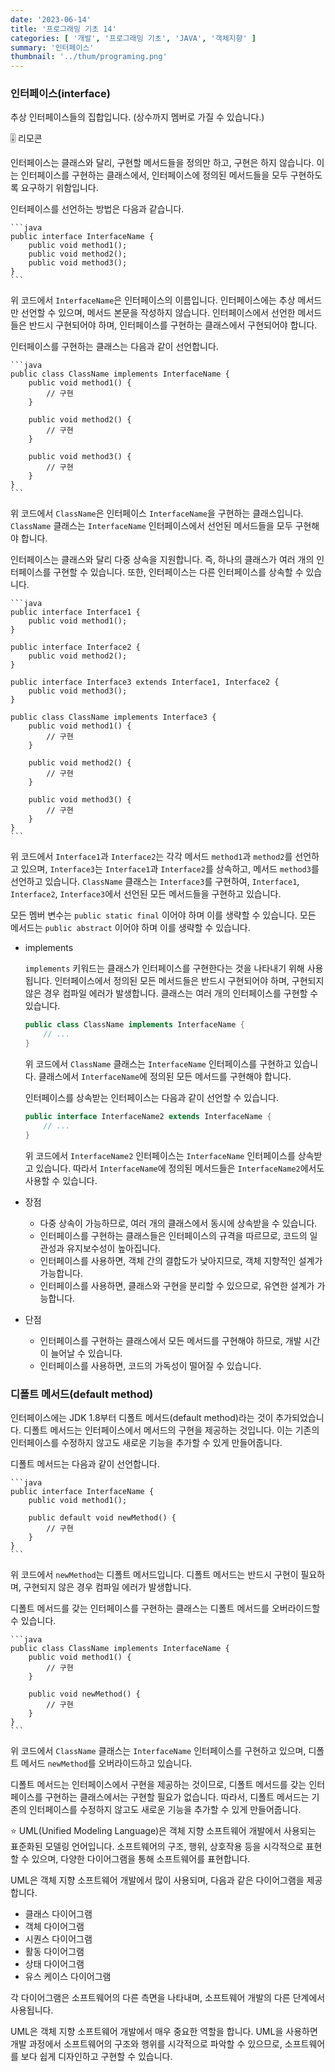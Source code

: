 ```yaml
---
date: '2023-06-14'
title: '프로그래밍 기초 14'
categories: [ '개발', '프로그래밍 기초', 'JAVA', '객체지향' ]
summary: '인터페이스'
thumbnail: '../thum/programing.png'
---
```


### 인터페이스(interface)

  추상 인터페이스들의 집합입니다. (상수까지 멤버로 가질 수 있습니다.)

  🎚️ 리모콘

  인터페이스는 클래스와 달리, 구현할 메서드들을 정의만 하고, 구현은 하지 않습니다. 이는 인터페이스를 구현하는 클래스에서, 인터페이스에 정의된 메서드들을 모두 구현하도록 요구하기 위함입니다.

  인터페이스를 선언하는 방법은 다음과 같습니다.

    ```java
    public interface InterfaceName {
        public void method1();
        public void method2();
        public void method3();
    }
    ```

  위 코드에서 `InterfaceName`은 인터페이스의 이름입니다. 인터페이스에는 추상 메서드만 선언할 수 있으며, 메서드 본문을 작성하지 않습니다. 인터페이스에서 선언한 메서드들은 반드시 구현되어야 하며, 인터페이스를 구현하는 클래스에서 구현되어야 합니다.

  인터페이스를 구현하는 클래스는 다음과 같이 선언합니다.

    ```java
    public class ClassName implements InterfaceName {
        public void method1() {
            // 구현
        }
    
        public void method2() {
            // 구현
        }
    
        public void method3() {
            // 구현
        }
    }
    ```

  위 코드에서 `ClassName`은 인터페이스 `InterfaceName`을 구현하는 클래스입니다. `ClassName` 클래스는 `InterfaceName` 인터페이스에서 선언된 메서드들을 모두 구현해야 합니다.

  인터페이스는 클래스와 달리 다중 상속을 지원합니다. 즉, 하나의 클래스가 여러 개의 인터페이스를 구현할 수 있습니다. 또한, 인터페이스는 다른 인터페이스를 상속할 수 있습니다.

    ```java
    public interface Interface1 {
        public void method1();
    }
    
    public interface Interface2 {
        public void method2();
    }
    
    public interface Interface3 extends Interface1, Interface2 {
        public void method3();
    }
    
    public class ClassName implements Interface3 {
        public void method1() {
            // 구현
        }
    
        public void method2() {
            // 구현
        }
    
        public void method3() {
            // 구현
        }
    }
    ```

  위 코드에서 `Interface1`과 `Interface2`는 각각 메서드 `method1`과 `method2`를 선언하고 있으며, `Interface3`는 `Interface1`과 `Interface2`를 상속하고, 메서드 `method3`를 선언하고 있습니다. `ClassName` 클래스는 `Interface3`를 구현하여, `Interface1`, `Interface2`, `Interface3`에서 선언된 모든 메서드들을 구현하고 있습니다.

  모든 멤버 변수는 `public static final` 이어야 하며 이를 생략할 수 있습니다.
  모든 메서드는 `public abstract` 이어야 하며 이를 생략할 수 있습니다.

  - implements

    `implements` 키워드는 클래스가 인터페이스를 구현한다는 것을 나타내기 위해 사용됩니다. 인터페이스에서 정의된 모든 메서드들은 반드시 구현되어야 하며, 구현되지 않은 경우 컴파일 에러가 발생합니다. 클래스는 여러 개의 인터페이스를 구현할 수 있습니다.

      ```java
      public class ClassName implements InterfaceName {
          // ...
      }
      ```

    위 코드에서 `ClassName` 클래스는 `InterfaceName` 인터페이스를 구현하고 있습니다. 클래스에서 `InterfaceName`에 정의된 모든 메서드를 구현해야 합니다.

    인터페이스를 상속받는 인터페이스는 다음과 같이 선언할 수 있습니다.

      ```java
      public interface InterfaceName2 extends InterfaceName {
          // ...
      }
      ```

    위 코드에서 `InterfaceName2` 인터페이스는 `InterfaceName` 인터페이스를 상속받고 있습니다. 따라서 `InterfaceName`에 정의된 메서드들은 `InterfaceName2`에서도 사용할 수 있습니다.

  - 장점
    - 다중 상속이 가능하므로, 여러 개의 클래스에서 동시에 상속받을 수 있습니다.
    - 인터페이스를 구현하는 클래스들은 인터페이스의 규격을 따르므로, 코드의 일관성과 유지보수성이 높아집니다.
    - 인터페이스를 사용하면, 객체 간의 결합도가 낮아지므로, 객체 지향적인 설계가 가능합니다.
    - 인터페이스를 사용하면, 클래스와 구현을 분리할 수 있으므로, 유연한 설계가 가능합니다.
  - 단점
    - 인터페이스를 구현하는 클래스에서 모든 메서드를 구현해야 하므로, 개발 시간이 늘어날 수 있습니다.
    - 인터페이스를 사용하면, 코드의 가독성이 떨어질 수 있습니다.

### 디폴트 메서드(default method)

  인터페이스에는 JDK 1.8부터 디폴트 메서드(default method)라는 것이 추가되었습니다. 디폴트 메서드는 인터페이스에서 메서드의 구현을 제공하는 것입니다. 이는 기존의 인터페이스를 수정하지 않고도 새로운 기능을 추가할 수 있게 만들어줍니다.

  디폴트 메서드는 다음과 같이 선언합니다.

    ```java
    public interface InterfaceName {
        public void method1();
    
        public default void newMethod() {
            // 구현
        }
    }
    ```

  위 코드에서 `newMethod`는 디폴트 메서드입니다. 디폴트 메서드는 반드시 구현이 필요하며, 구현되지 않은 경우 컴파일 에러가 발생합니다.

  디폴트 메서드를 갖는 인터페이스를 구현하는 클래스는 디폴트 메서드를 오버라이드할 수 있습니다.

    ```java
    public class ClassName implements InterfaceName {
        public void method1() {
            // 구현
        }
    
        public void newMethod() {
            // 구현
        }
    }
    ```

  위 코드에서 `ClassName` 클래스는 `InterfaceName` 인터페이스를 구현하고 있으며, 디폴트 메서드 `newMethod`를 오버라이드하고 있습니다.

  디폴트 메서드는 인터페이스에서 구현을 제공하는 것이므로, 디폴트 메서드를 갖는 인터페이스를 구현하는 클래스에서는 구현할 필요가 없습니다. 따라서, 디폴트 메서드는 기존의 인터페이스를 수정하지 않고도 새로운 기능을 추가할 수 있게 만들어줍니다.


<aside>
⭐ UML(Unified Modeling Language)은 객체 지향 소프트웨어 개발에서 사용되는 표준화된 모델링 언어입니다. 소프트웨어의 구조, 행위, 상호작용 등을 시각적으로 표현할 수 있으며, 다양한 다이어그램을 통해 소프트웨어를 표현합니다.

UML은 객체 지향 소프트웨어 개발에서 많이 사용되며, 다음과 같은 다이어그램을 제공합니다.

- 클래스 다이어그램
- 객체 다이어그램
- 시퀀스 다이어그램
- 활동 다이어그램
- 상태 다이어그램
- 유스 케이스 다이어그램

각 다이어그램은 소프트웨어의 다른 측면을 나타내며, 소프트웨어 개발의 다른 단계에서 사용됩니다.

UML은 객체 지향 소프트웨어 개발에서 매우 중요한 역할을 합니다. UML을 사용하면 개발 과정에서 소프트웨어의 구조와 행위를 시각적으로 파악할 수 있으므로, 소프트웨어를 보다 쉽게 디자인하고 구현할 수 있습니다.

</aside>